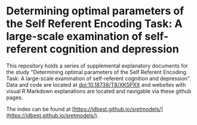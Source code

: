 # Determining optimal parameters of the Self Referent Encoding Task: A large-scale examination of self-referent cognition and depression

This repository holds a series of supplemental explanatory documents for the study "Determining optimal parameters of the Self Referent Encoding Task: A large-scale examination of self-referent cognition and depression". Data and code are located at [doi:10.18738/T8/XK5PXX](https://doi.org/10.18738/T8/XK5PXX) and websites with visual R Markdown explanations are located and navigable via these github pages.

The index can be found at [https://jdbest.github.io/sretmodels/](https://jdbest.github.io/sretmodels/). 
